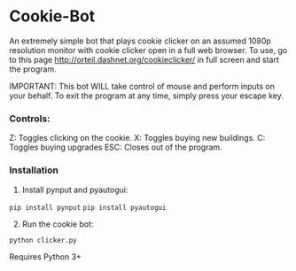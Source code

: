# Cookie-Bot

An extremely simple bot that plays cookie clicker on an assumed 1080p resolution monitor with cookie clicker open in a full web browser.
To use, go to this page http://orteil.dashnet.org/cookieclicker/ in full screen and start the program. 

IMPORTANT: This bot WILL take control of mouse and perform inputs on your behalf. To exit the program at any time, simply press your escape key.

### Controls:
Z: Toggles clicking on the cookie.
X: Toggles buying new buildings.
C: Toggles buying upgrades
ESC: Closes out of the program.

### Installation

1. Install pynput and pyautogui:

```pip install pynput```
```pip install pyautogui```


2. Run the cookie bot:

```python clicker.py```

Requires Python 3+